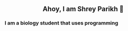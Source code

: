 ## <p style="text-align: center;">Ahoy, I am Shrey Parikh 👋</p>                                                            

###                                                 I am a biology student that uses programming 
<!--
**ShreyParikh07/ShreyParikh07** is a ✨ _special_ ✨ repository because its `README.md` (this file) appears on your GitHub profile.

Here are some ideas to get you started:

- 🔭 I’m currently working on ...
- 🌱 I’m currently learning ...
- 👯 I’m looking to collaborate on ...
- 🤔 I’m looking for help with ...
- 💬 Ask me about ...
- 📫 How to reach me: ...
- 😄 Pronouns: ...
- ⚡ Fun fact: ...
-->
